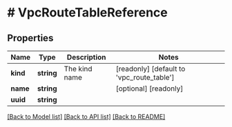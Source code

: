 # # VpcRouteTableReference

## Properties

Name | Type | Description | Notes
------------ | ------------- | ------------- | -------------
**kind** | **string** | The kind name | [readonly] [default to 'vpc_route_table']
**name** | **string** |  | [optional] [readonly]
**uuid** | **string** |  |

[[Back to Model list]](../../README.md#models) [[Back to API list]](../../README.md#endpoints) [[Back to README]](../../README.md)
